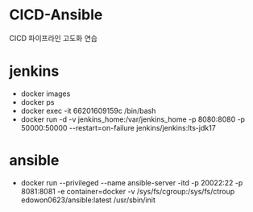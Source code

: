 # CICD-Ansible
CICD 파이프라인 고도화 연습

# jenkins
- docker images
- docker ps
- docker exec -it 66201609159c /bin/bash
- docker run -d -v jenkins_home:/var/jenkins_home -p 8080:8080 -p 50000:50000 --restart=on-failure jenkins/jenkins:lts-jdk17

# ansible
- docker run --privileged --name ansible-server -itd -p 20022:22 -p 8081:8081 -e container=docker -v /sys/fs/cgroup:/sys/fs/ctroup edowon0623/ansible:latest /usr/sbin/init
